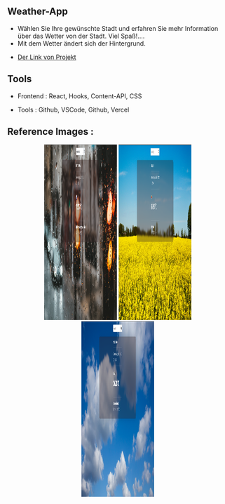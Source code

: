 ## Weather-App

- Wählen Sie Ihre gewünschte Stadt und erfahren Sie mehr Information über das Wetter von der Stadt. Viel Spaß!....
- Mit dem Wetter ändert sich der Hintergrund.

* [Der Link von Projekt](https://3-d-avatar-semihbeyzade.vercel.app/)


## Tools

- Frontend : React, Hooks, Content-API, CSS

- Tools : Github, VSCode, Github, Vercel 

## Reference Images :

<p align="center" width="100%">
  <img src="public/img/regen.png"  width="33%" height="400"/>
  <img src="public/img/sonne.png"  width="33%" height="400"/>
  <img src="public/img/wolke.png"  width="33%" height="400" />
</p>



